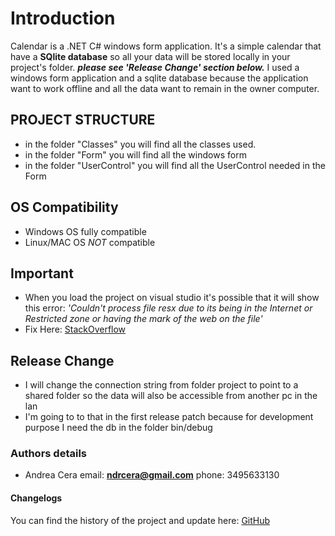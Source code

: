 # Introduction
Calendar is a .NET C# windows form application. It's a simple calendar that have a **SQlite database** so all your data will be stored locally in your project's folder.
***please see 'Release Change' section below.***
I used a windows form application and a sqlite database because the application want to work offline and all the data want to remain in the owner computer.

## PROJECT STRUCTURE
 
- in the folder "Classes" you will find all the classes used.
- in the folder "Form" you will find all the windows form
- in the folder "UserControl" you will find all the UserControl needed in the Form

## OS Compatibility
- Windows OS fully compatible
- Linux/MAC OS *NOT* compatible

## Important
- When you load the project on visual studio it's possible that it will show this error: 
<em>'Couldn't process file resx due to its being in the Internet or Restricted zone or having the mark of the web on the file' </em>
- Fix Here: [StackOverflow](https://stackoverflow.com/questions/51348919/couldnt-process-file-resx-due-to-its-being-in-the-internet-or-restricted-zone-o)

## Release Change
- I will change the connection string from folder project to point to a shared folder so the data will also be accessible from another pc in the lan
- I'm going to to that in the first release patch because for development purpose I need the db in the folder bin/debug

### Authors details

- Andrea Cera email: **ndrcera@gmail.com** phone: 3495633130 

#### Changelogs

You can find the history of the project and update here: [GitHub](https://github.com/Arial-js/Calendar-.NET)
